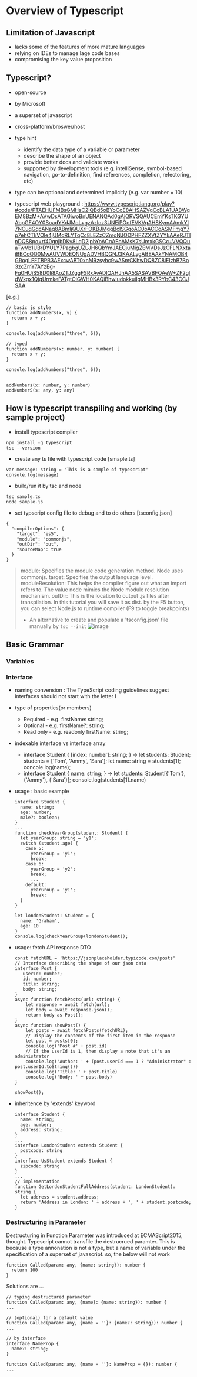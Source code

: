# Overview of Typescript

## Limitation of Javascript
- lacks some of the features of more mature languages
- relying on IDEs to manage lage code bases
- compromising the key value proposition

## Typescript?
- open-source
- by Microsoft
- a superset of javascript
- cross-platform/broswer/host

- type hint 
  - identify the data type of a variable or parameter
  - describe the shape of an object
  - provide better docs and validate works
  - supported by development tools (e.g. intelliSense, symbol-based navigation, go-to-definition, find references, completion, refectoring, etc)
 
- type can be optional and determined implicitly (e.g. var number = 10)
- typescript web playground : https://www.typescriptlang.org/play?#code/PTAEHUFMBsGMHsC2lQBd5oBYoCoE8AHSAZVgCcBLA1UABWgEM8BzM+AVwDsATAGiwoBnUENANQAd0gAjQRVSQAUCEmYKsTKGYUAbpGF4OY0BoadYKdJMoL+gzAzIoz3UNEiPOofEVKVqAHSKymAAmkYI7NCuqGqcANag8ABmIjQUXrFOKBJMggBcISGgoAC0oACCoASMFmgY7p7ehCTkVOle4jUMdRLYTqCc8LEZzCZmoNJODPHFZZXVtZYYkAAeRJTInDQS8po+rf40gnjbDKv8LqD2jpbYoACqAEoAMsK7sUmxkGSCc+VVQQuaTwVb1UBrDYULY7PagbgUZLJH6QbYmJAECjuMigZEMVDsJzCFLNXxtajBBCcQQ0MwAUVWDEQNUgADVHBQGNJ3KAALygABEAAkYNAMOB4GRogLFFTBPB3AExcwABT0xnM9zsyhc9wASmCKhwDQ8ZC8iElzhB7Bo3zcZmY7AYzEg-Fg0HUiS58D0Ii8AoZTJZggFSRxAvADlQAHJhAA5SASAVBFQAeW+ZF2gldWkgx1QjgUrmkeFATgtOlGWH0KAQiBhwiudokkuiIgMHBx3RYbC43CCJSAA

[e.g.]
```
// basic js style
function addNumbers(x, y) {
  return x + y;
}

console.log(addNumbers("three", 6));

// typed
function addNumbers(x: number, y: number) {
  return x + y;
}

console.log(addNumbers("three", 6));


addNumbers(x: number, y: number)
addNumberS(s: any, y: any)
```

## How is typescript transpiling and working (by sample project)
- install typescript compiler
```
npm install -g typescript
tsc --version
```

- create any ts file with typescript code
[smaple.ts]
```
var message: string = 'This is a sample of typescript'
console.log(message)
```

- build/run it by tsc and node
```
tsc sample.ts
node sample.js
```

- set typscript config file to debug and to do others
[tsconfig.json]
```
{
  "compilerOptions": {
    "target": "es5",
    "module": "commonjs",
    "outDir": "out",
    "sourceMap": true
  }
}
```
> module: Specifies the module code generation method. Node uses commonjs.
> target: Specifies the output language level.
> moduleResolution: This helps the compiler figure out what an import refers to. The value node mimics the Node module resolution mechanism.
> outDir: This is the location to output .js files after transpilation. In this tutorial you will save it as dist.
> by the F5 button, you can select Node.js to runtime compiler (F9 to toggle breakpoints)
>  * An alternative to create and populate a 'tsconfig.json' file manually by ``` tsc --init ```
> ![image](https://user-images.githubusercontent.com/59367560/135723205-ced26e2a-d994-42f7-874a-b7d9bee88f1f.png)

## Basic Grammar
### Variables
### Interface
- naming convension : The TypeScript coding guidelines suggest interfaces should not start with the letter I
- type of properties(or members)
  - Required - e.g. firstName: string;
  - Optional - e.g. firstName?: string;
  - Read only - e.g. readonly firstName: string;
- indexable interface vs interface array
  - interface Student { [index: number]: string; } -> let students: Student; students = ['Tom', 'Ammy', 'Sara']; let name: string = students[1]; concole.log(name);
  - interface Student { name: string; } -> let students: Student[{'Tom'}, {'Ammy'}, {'Sara'}]; console.log(students[1].name)
- usage : basic example
  ```
  interface Student {
    name: string;
    age: number;
    male?: boolean;
  }
  ...
  function checkYearGroup(student: Student) {
    let yearGroup: string = 'y1';
    switch (student.age) {
      case 5: 
        yearGroup = 'y1';
        break;
      case 6:
        yearGroup = 'y2';
        break;
        ...
      default:
        yearGroup = 'y1';
        break;
    }
  }
  
  let londonStudent: Student = {
    name: 'Graham',
    age: 10
  }
  console.log(checkYearGroup(londonStudent));
  ```

- usage: fetch API response DTO
  ```
  const fetchURL = 'https://jsonplaceholder.typicode.com/posts'
  // Interface describing the shape of our json data
  interface Post {
     userId: number;
     id: number;
     title: string;
     body: string;
  }
  async function fetchPosts(url: string) {
      let response = await fetch(url);
      let body = await response.json();
      return body as Post[];
  }
  async function showPost() {
      let posts = await fetchPosts(fetchURL);
      // Display the contents of the first item in the response
      let post = posts[0];
      console.log('Post #' + post.id)
      // If the userId is 1, then display a note that it's an administrator
      console.log('Author: ' + (post.userId === 1 ? "Administrator" : post.userId.toString()))
      console.log('Title: ' + post.title)
      console.log('Body: ' + post.body)
  }

  showPost();
  ```

- inheritence by 'extends' keyword
  ```
  interface Student {
    name: string;
    age: number;
    address: string;
  }
  ...
  interface LondonStudent extends Student {
    postcode: string
  }
  interface UsStudent extends Student {
    zipcode: string
  }
  ...
  // implementation
  function GetLondonStudentFullAddress(student: LondonStudent): string {
    let address = student.address;
    return 'Address in London: ' + address + ', ' + student.postcode;
  }
  ```
  
### Destructuring in Parameter
Destructuring in Function Parameter was introduced at ECMAScript2015, thought. Typescript cannot transfile the destrucrued paramter.
This is because a type annonation is not a type, but a name of variable under the specification of a superset of javascript. 
so, the below will not work
```
function Called(param: any, {name: string}): number {
  return 100
}
```

Solutions are ...
```
// typing destructured parameter
function Called(param: any, {name}: {name: string}): number {
...

// (optional) for a default value
function Called(param: any, {name = ''}: {name?: string}): number {
...

// by interface
interface NameProp {
  name?: string;
}

function Called(param: any, {name = ''}: NameProp = {}): number {
...
```
